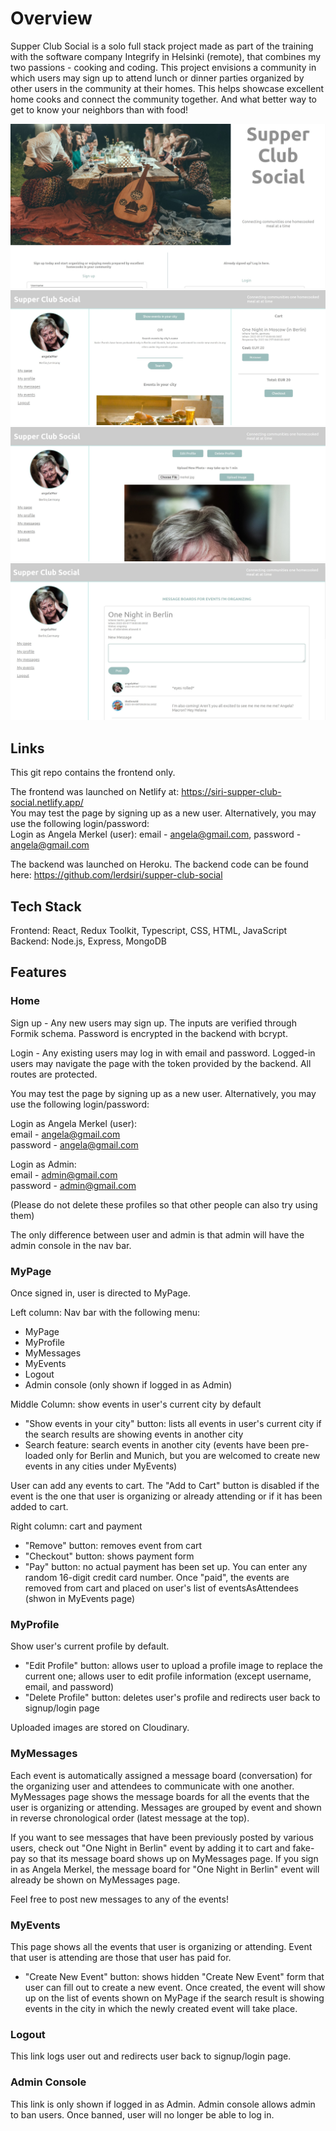 # Overview

Supper Club Social is a solo full stack project made as part of the training with the software company Integrify in Helsinki (remote), that combines my two passions - cooking and coding. This project envisions a community in which users may sign up to attend lunch or dinner parties organized by other users in the community at their homes. This helps showcase excellent home cooks and connect the community together. And what better way to get to know your neighbors than with food! 

![sign-in-page](./src/assets/images/supper-club-social-sign-in-page.jpg)
![homepage](./src/assets/images/supper-club-social.jpg)
![profile-page](./src/assets/images/supper-club-social-profile-page.jpg)
![messages-page](./src/assets/images/supper-club-social-messages-page.jpg)

## Links

This git repo contains the frontend only.

The frontend was launched on Netlify at: https://siri-supper-club-social.netlify.app/ 
<br>
You may test the page by signing up as a new user. Alternatively, you may use the following login/password:
<br>
Login as Angela Merkel (user): email - angela@gmail.com, password - angela@gmail.com

The backend was launched on Heroku. The backend code can be found here: https://github.com/lerdsiri/supper-club-social

## Tech Stack

Frontend: React, Redux Toolkit, Typescript, CSS, HTML, JavaScript
<br>
Backend: Node.js, Express, MongoDB

## Features

### Home

Sign up - Any new users may sign up. The inputs are verified through Formik schema. Password is encrypted in the backend with bcrypt.

Login - Any existing users may log in with email and password. Logged-in users may navigate the page with the token provided by the backend. All routes are protected.

You may test the page by signing up as a new user. Alternatively, you may use the following login/password:

Login as Angela Merkel (user): <br>
email - angela@gmail.com <br> 
password - angela@gmail.com

Login as Admin: <br> 
email - admin@gmail.com <br> 
password - admin@gmail.com

(Please do not delete these profiles so that other people can also try using them)

The only difference between user and admin is that admin will have the admin console in the nav bar.

### MyPage

Once signed in, user is directed to MyPage. 

Left column: Nav bar with the following menu:
- MyPage
- MyProfile
- MyMessages
- MyEvents
- Logout
- Admin console (only shown if logged in as Admin)

Middle Column: show events in user's current city by default
- "Show events in your city" button: lists all events in user's current city if the search results are showing events in another city
- Search feature: search events in another city (events have been pre-loaded only for Berlin and Munich, but you are welcomed to create new events in any cities under MyEvents)

User can add any events to cart. The "Add to Cart" button is disabled if the event is the one that user is organizing or already attending or if it has been added to cart.

Right column: cart and payment
- "Remove" button: removes event from cart
- "Checkout" button: shows payment form 
- "Pay" button: no actual payment has been set up. You can enter any random 16-digit credit card number. Once "paid", the events are removed from cart and placed on user's list of eventsAsAttendees (shwon in MyEvents page)

### MyProfile

Show user's current profile by default.
- "Edit Profile" button: allows user to upload a profile image to replace the current one; allows user to edit profile information (except username, email, and password)
- "Delete Profile" button: deletes user's profile and redirects user back to signup/login page

Uploaded images are stored on Cloudinary.

### MyMessages

Each event is automatically assigned a message board (conversation) for the organizing user and attendees to communicate with one another. MyMessages page shows the message boards for all the events that the user is organizing or attending. Messages are grouped by event and shown in reverse chronological order (latest message at the top).

If you want to see messages that have been previously posted by various users, check out "One Night in Berlin" event by adding it to cart and fake-pay so that its message board shows up on MyMessages page. If you sign in as Angela Merkel, the message board for "One Night in Berlin" event will already be shown on MyMessages page.

Feel free to post new messages to any of the events!

### MyEvents 

This page shows all the events that user is organizing or attending. Event that user is attending are those that user has paid for.

- "Create New Event" button: shows hidden "Create New Event" form that user can fill out to create a new event. Once created, the event will show up on the list of events shown on MyPage if the search result is showing events in the city in which the newly created event will take place.

### Logout

This link logs user out and redirects user back to signup/login page.

### Admin Console 

This link is only shown if logged in as Admin. Admin console allows admin to ban users. Once banned, user will no longer be able to log in.
